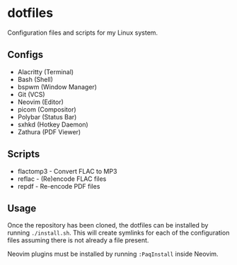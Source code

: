 # dotfiles

Configuration files and scripts for my Linux system.

## Configs

- Alacritty (Terminal)
- Bash (Shell)
- bspwm (Window Manager)
- Git (VCS)
- Neovim (Editor)
- picom (Compositor)
- Polybar (Status Bar)
- sxhkd (Hotkey Daemon)
- Zathura (PDF Viewer)

## Scripts

- flactomp3 - Convert FLAC to MP3
- reflac - (Re)encode FLAC files
- repdf - Re-encode PDF files

## Usage

Once the repository has been cloned, the dotfiles can be installed by running
`./install.sh`. This will create symlinks for each of the configuration files
assuming there is not already a file present.

Neovim plugins must be installed by running `:PaqInstall` inside Neovim.
